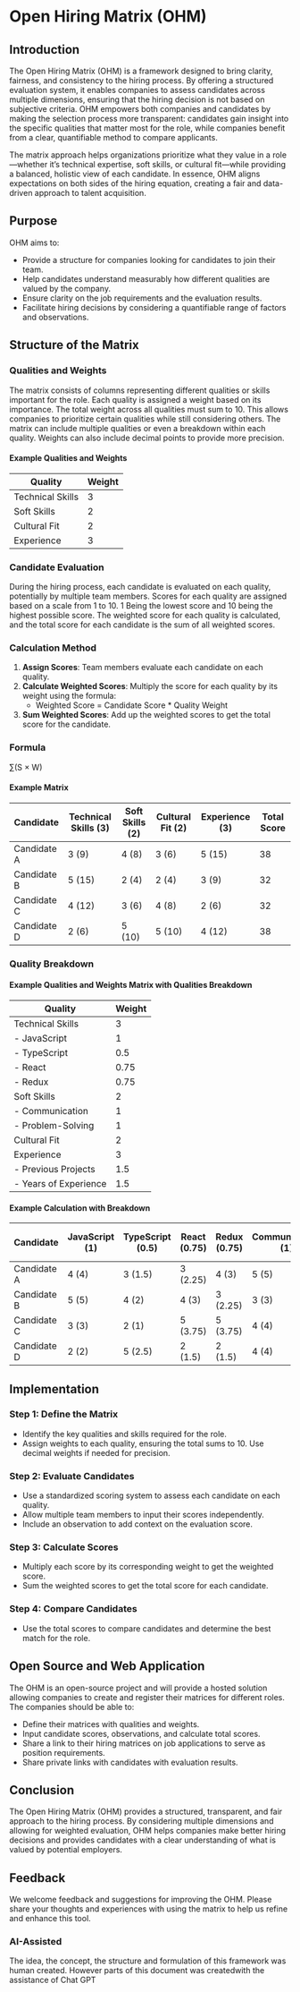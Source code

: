 # Open Hiring Matrix (OHM)

## Introduction

The Open Hiring Matrix (OHM) is a framework designed to bring clarity, fairness, and consistency to the hiring process. By offering a structured evaluation system, it enables companies to assess candidates across multiple dimensions, ensuring that the hiring decision is not based on subjective criteria. OHM empowers both companies and candidates by making the selection process more transparent: candidates gain insight into the specific qualities that matter most for the role, while companies benefit from a clear, quantifiable method to compare applicants.

The matrix approach helps organizations prioritize what they value in a role—whether it’s technical expertise, soft skills, or cultural fit—while providing a balanced, holistic view of each candidate. In essence, OHM aligns expectations on both sides of the hiring equation, creating a fair and data-driven approach to talent acquisition.

## Purpose

OHM aims to:

- Provide a structure for companies looking for candidates to join their team.
- Help candidates understand measurably how different qualities are valued by the company.
- Ensure clarity on the job requirements and the evaluation results.
- Facilitate hiring decisions by considering a quantifiable range of factors and observations.

## Structure of the Matrix

### Qualities and Weights

The matrix consists of columns representing different qualities or skills important for the role. Each quality is assigned a weight based on its importance. The total weight across all qualities must sum to 10. This allows companies to prioritize certain qualities while still considering others. The matrix can include multiple qualities or even a breakdown within each quality. Weights can also include decimal points to provide more precision.

#### Example Qualities and Weights

| Quality          | Weight |
| ---------------- | ------ |
| Technical Skills | 3      |
| Soft Skills      | 2      |
| Cultural Fit     | 2      |
| Experience       | 3      |

### Candidate Evaluation

During the hiring process, each candidate is evaluated on each quality, potentially by multiple team members. Scores for each quality are assigned based on a scale from 1 to 10. 1 Being the lowest score and 10 being the highest possible score. The weighted score for each quality is calculated, and the total score for each candidate is the sum of all weighted scores.

### Calculation Method

1. **Assign Scores**: Team members evaluate each candidate on each quality.
2. **Calculate Weighted Scores**: Multiply the score for each quality by its weight using the formula:
   - Weighted Score = Candidate Score \* Quality Weight
3. **Sum Weighted Scores**: Add up the weighted scores to get the total score for the candidate.

### Formula

∑(S × W)

#### Example Matrix

| Candidate   | Technical Skills (3) | Soft Skills (2) | Cultural Fit (2) | Experience (3) | Total Score |
| ----------- | -------------------- | --------------- | ---------------- | -------------- | ----------- |
| Candidate A | 3 (9)                | 4 (8)           | 3 (6)            | 5 (15)         | 38          |
| Candidate B | 5 (15)               | 2 (4)           | 2 (4)            | 3 (9)          | 32          |
| Candidate C | 4 (12)               | 3 (6)           | 4 (8)            | 2 (6)          | 32          |
| Candidate D | 2 (6)                | 5 (10)          | 5 (10)           | 4 (12)         | 38          |

### Quality Breakdown

#### Example Qualities and Weights Matrix with Qualities Breakdown

| Quality               | Weight |
| --------------------- | ------ |
| Technical Skills      | 3      |
| - JavaScript          | 1      |
| - TypeScript          | 0.5    |
| - React               | 0.75   |
| - Redux               | 0.75   |
| Soft Skills           | 2      |
| - Communication       | 1      |
| - Problem-Solving     | 1      |
| Cultural Fit          | 2      |
| Experience            | 3      |
| - Previous Projects   | 1.5    |
| - Years of Experience | 1.5    |

#### Example Calculation with Breakdown

| Candidate   | JavaScript (1) | TypeScript (0.5) | React (0.75) | Redux (0.75) | Communication (1) | Problem-Solving (1) | Cultural Fit (2) | Previous Projects (1.5) | Years of Experience (1.5) | Total Score |
| ----------- | -------------- | ---------------- | ------------ | ------------ | ----------------- | ------------------- | ---------------- | ----------------------- | ------------------------- | ----------- |
| Candidate A | 4 (4)          | 3 (1.5)          | 3 (2.25)     | 4 (3)        | 5 (5)             | 4 (4)               | 3 (6)            | 5 (7.5)                 | 4 (6)                     | 39.25       |
| Candidate B | 5 (5)          | 4 (2)            | 4 (3)        | 3 (2.25)     | 3 (3)             | 5 (5)               | 4 (8)            | 4 (6)                   | 3 (4.5)                   | 38.75       |
| Candidate C | 3 (3)          | 2 (1)            | 5 (3.75)     | 5 (3.75)     | 4 (4)             | 3 (3)               | 5 (10)           | 3 (4.5)                 | 5 (7.5)                   | 40.5        |
| Candidate D | 2 (2)          | 5 (2.5)          | 2 (1.5)      | 2 (1.5)      | 4 (4)             | 5 (5)               | 5 (10)           | 4 (6)                   | 5 (7.5)                   | 40          |

## Implementation

### Step 1: Define the Matrix

- Identify the key qualities and skills required for the role.
- Assign weights to each quality, ensuring the total sums to 10. Use decimal weights if needed for precision.

### Step 2: Evaluate Candidates

- Use a standardized scoring system to assess each candidate on each quality.
- Allow multiple team members to input their scores independently.
- Include an observation to add context on the evaluation score.

### Step 3: Calculate Scores

- Multiply each score by its corresponding weight to get the weighted score.
- Sum the weighted scores to get the total score for each candidate.

### Step 4: Compare Candidates

- Use the total scores to compare candidates and determine the best match for the role.

## Open Source and Web Application

The OHM is an open-source project and will provide a hosted solution allowing companies to create and register their matrices for different roles. The companies should be able to:

- Define their matrices with qualities and weights.
- Input candidate scores, observations, and calculate total scores.
- Share a link to their hiring matrices on job applications to serve as position requirements.
- Share private links with candidates with evaluation results.

## Conclusion

The Open Hiring Matrix (OHM) provides a structured, transparent, and fair approach to the hiring process. By considering multiple dimensions and allowing for weighted evaluation, OHM helps companies make better hiring decisions and provides candidates with a clear understanding of what is valued by potential employers.

## Feedback

We welcome feedback and suggestions for improving the OHM. Please share your thoughts and experiences with using the matrix to help us refine and enhance this tool.

### AI-Assisted

The idea, the concept, the structure and formulation of this framework was human created. However parts of this document was createdwith the assistance of Chat GPT
